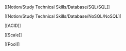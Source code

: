 [[Notion/Study Technical Skills/Database/SQL/SQL]]

[[Notion/Study Technical Skills/Database/NoSQL/NoSQL]]

[[ACID]]

[[Scale]]

[[Pool]]